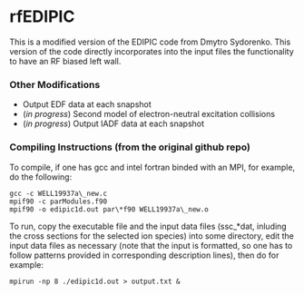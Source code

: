 # rfEDIPIC

This is a modified version of the EDIPIC code from Dmytro Sydorenko. This version of the code directly incorporates
into the input files the functionality to have an RF biased left wall.

### Other Modifications

- Output EDF data at each snapshot
- (_in progress_) Second model of electron-neutral excitation collisions
- (_in progress_) Output IADF data at each snapshot

### Compiling Instructions (from the original github repo)

To compile, if one has gcc and intel fortran binded with an MPI, for example, do the following:

```console
gcc -c WELL19937a\_new.c
mpif90 -c parModules.f90
mpif90 -o edipic1d.out par\*f90 WELL19937a\_new.o
```

To run, copy the executable file and the input data files (ssc_\*dat, inluding the cross sections for the selected ion species) into some directory, edit the input data files as necessary (note that the input is formatted, so one has to follow patterns provided in corresponding description lines), then do for example:

```console
mpirun -np 8 ./edipic1d.out > output.txt &  
```
